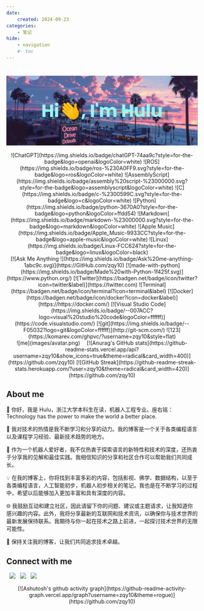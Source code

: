 ```yaml
---
date:
    created: 2024-09-23
categories:
    - 笔记
hide:
    - navigation
    #- toc
---
```

# 

<!-- banner -->
 [![MasterHead](images/banner.png)](https://github.com/zqy10)

<!-- badges -->
<center>
![ChatGPT](https://img.shields.io/badge/chatGPT-74aa9c?style=for-the-badge&logo=openai&logoColor=white)
![ROS](https://img.shields.io/badge/ros-%230A0FF9.svg?style=for-the-badge&logo=ros&logoColor=white)
![AssemblyScript](https://img.shields.io/badge/assembly%20script-%23000000.svg?style=for-the-badge&logo=assemblyscript&logoColor=white)
![C](https://img.shields.io/badge/c-%2300599C.svg?style=for-the-badge&logo=c&logoColor=white)
![Python](https://img.shields.io/badge/python-3670A0?style=for-the-badge&logo=python&logoColor=ffdd54)
![Markdown](https://img.shields.io/badge/markdown-%23000000.svg?style=for-the-badge&logo=markdown&logoColor=white)
![Apple Music](https://img.shields.io/badge/Apple_Music-9933CC?style=for-the-badge&logo=apple-music&logoColor=white)
![Linux](https://img.shields.io/badge/Linux-FCC624?style=for-the-badge&logo=linux&logoColor=black)
</center>
    
<center>
[![Ask Me Anything !](https://img.shields.io/badge/Ask%20me-anything-1abc9c.svg)](https://GitHub.com/zqy10)
[![made-with-python](https://img.shields.io/badge/Made%20with-Python-1f425f.svg)](https://www.python.org/)
[![Twitter](https://badgen.net/badge/icon/twitter?icon=twitter&label)](https://twitter.com)
![Terminal](https://badgen.net/badge/icon/terminal?icon=terminal&label)
[![Docker](https://badgen.net/badge/icon/docker?icon=docker&label)](https://https://docker.com/)
[![Visual Studio Code](https://img.shields.io/badge/--007ACC?logo=visual%20studio%20code&logoColor=ffffff)](https://code.visualstudio.com/)
[![git](https://img.shields.io/badge/--F05032?logo=git&logoColor=ffffff)](http://git-scm.com/)
![123](https://komarev.com/ghpvc/?username=zqy10&style=flat)
</center>

<!-- githubstates -->
<center>
 ![me](images/avatar.png) &emsp;[![Anurag's GitHub stats](https://github-readme-stats.vercel.app/api?username=zqy10&show_icons=true&theme=radical&card_width=400)](https://github.com/zqy10)  [![GitHub Streak](https://github-readme-streak-stats.herokuapp.com/?user=zqy10&theme=radical&card_width=420)](https://github.com/zqy10)
 </center>


## About me
👋 你好，我是 Hulu，浙江大学本科生在读，机器人工程专业。座右铭：Technology has the power to make the world a better place.

🚀 我对技术的热情是我不断学习和分享的动力。我的博客是一个关于各类编程语言以及课程学习经验、最新技术趋势的地方。

🧠 作为一个机器人爱好者，我不仅热衷于探索语言的新特性和技术的深度，还热衷于分享我的见解和最佳实践。我相信知识的分享和社区合作可以帮助我们共同成长。

💡 在我的博客上，你将找到丰富多彩的内容，包括影视、佛学、数据结构，以至于各类编程语言，人工智能初步，机器人初步相关的笔记。我也是在不断学习的过程中，希望以后能够加入更加丰富和具有深度的内容。

🌐 我鼓励互动和建立社区，因此请留下你的问题、建议或主题请求，让我知道你感兴趣的内容。此外，我将分享最新的互联网和技术资讯，以确保你与技术世界的最新发展保持联系。我期待与你一起在技术之路上前进，一起探讨技术世界的无限可能性。

📖 保持关注我的博客，让我们共同追求技术卓越。


## Connect with me
<p align="left">
&nbsp; <a href="https://twitter.com/_" target="_blank" rel="noopener noreferrer"><img src="https://img.icons8.com/plasticine/100/000000/twitter.png" width="50" /></a>  
&nbsp; <a href="https://www.instagram.com/" target="_blank" rel="noopener noreferrer"><img src="https://img.icons8.com/plasticine/100/000000/instagram-new.png" width="50" /></a>  
&nbsp; <a href="mailto:3230100228@zju.edu.cn" target="_blank" rel="noopener noreferrer"><img src="https://img.icons8.com/plasticine/100/000000/gmail.png"  width="50" /></a>
</p>

<!-- githubcommmits -->
<center>
[![Ashutosh's github activity graph](https://github-readme-activity-graph.vercel.app/graph?username=zqy10&theme=rogue)](https://github.com/zqy10)
</center>
